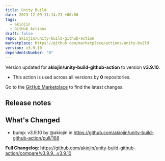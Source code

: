 ```yaml
---
title: Unity Build
date: 2023-12-09 11:14:21 +00:00
tags:
  - akiojin
  - GitHub Actions
draft: false
repo: akiojin/unity-build-github-action
marketplace: https://github.com/marketplace/actions/unity-build
version: v3.9.10
dependentsNumber: "0"
---
```



Version updated for **akiojin/unity-build-github-action** to version **v3.9.10**.
- This action is used across all versions by **0** repositories.

Go to the [GitHub Marketplace](https://github.com/marketplace/actions/unity-build) to find the latest changes.

## Release notes

## What's Changed
* bump: v3.9.10 by @akiojin in https://github.com/akiojin/unity-build-github-action/pull/168


**Full Changelog**: https://github.com/akiojin/unity-build-github-action/compare/v3.9.9...v3.9.10
